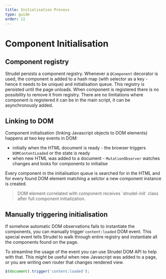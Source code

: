 ```yaml
---
title: Initialisation Process
type: guide
order: 11
---
```


# Component Initialisation

## Component registry

Strudel persists a component registry. Whenever a `@Component` decorator is used, the component is added to a hash map (with selector as a key - hence it needs to be unique) and initialisation queue. This registry is persisted until the page unloads. When component is registered there is no possibility to remove it from registry. There are no limitations where component is registered it can be in the main script, it can be asynchronously added.  

## Linking to DOM

Component initialisation (linking Javascript objects to DOM elements) happens at two key events in DOM:
* initially when the HTML document is ready - the browser triggers `DOMContentLoaded` or the state is ready
* when new HTML was added to a document - `MutationObserver` watches changes and looks for components to initialise


Every component in the initialisation queue is searched for in the HTML and for every found DOM element matching a selctor a new component instance is created.

<blockquote class="alert">DOM element correlated with component receives `strudel-init` class after full component initialization.</blockquote>

## Manually triggering initialisation

If somehow automatic DOM observations fails to instantiate the components, you can manually trigger `content:loaded` DOM event. This special event tells Strudel to walk through entire registry and instantiate all the components found on the page.

To streamline the usage of the event you can use Strudel DOM API to help with that. This might be useful when new Javascript was added to a page, or you are writing own router that changes rendered view.

```js
$(document).trigger('content:loaded');
```